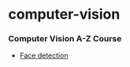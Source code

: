 # computer-vision

### Computer Vision A-Z Course
- [Face detection](https://github.com/carolwe/computer-vision/blob/master/Face_Detector.py)
